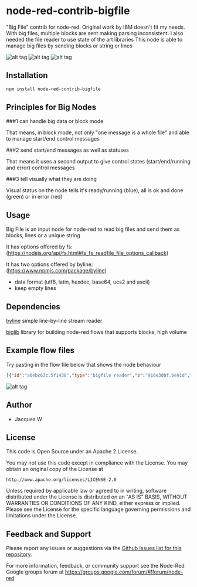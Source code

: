 # node-red-contrib-bigfile

"Big File" contrib for node-red. Original work by IBM doesn't fit my needs. With big files, multiple blocks are sent making parsing inconsistent. I also needed the file reader to use state of the art libraries
This node is able to manage big files by sending blocks or string  or lines

![alt tag](https://cloud.githubusercontent.com/assets/18165555/14588391/d468af54-04c8-11e6-8e82-59c49a30708f.png)
![alt tag](https://cloud.githubusercontent.com/assets/18165555/14588392/dad963a6-04c8-11e6-8539-f9b4afc4cc32.png)
![alt tag](https://cloud.githubusercontent.com/assets/18165555/14588393/e0718708-04c8-11e6-888e-1489222be76e.png)

## Installation
```bash
npm install node-red-contrib-bigfile
```

## Principles for Big Nodes

###1 can handle big data or block mode

  That means, in block mode, not only "one message is a whole file" and able to manage start/end control messages

###2 send start/end messages as well as statuses

  That means it uses a second output to give control states (start/end/running and error) control messages

###3 tell visually what they are doing

  Visual status on the node tells it's ready/running (blue), all is ok and done (green) or in error (red)

## Usage

Big File is an input node for node-red to read big files and send them as blocks, lines or a unique string

It has options offered by fs: (https://nodejs.org/api/fs.html#fs_fs_readfile_file_options_callback)

It has two options offered by byline: (https://www.npmjs.com/package/byline)

- data format (utf8, latin, hexdec, base64, ucs2 and ascii)
- keep empty lines

## Dependencies

[byline](https://www.npmjs.com/package/byline) simple line-by-line stream reader

[biglib](https://www.npmjs.com/package/node-red-biglib) library for building node-red flows that supports blocks, high volume

## Example flow files

Try pasting in the flow file below that shows the node behaviour 

  ```json
 [{"id":"a0ebc63c.5f1438","type":"bigfile reader","z":"916e30bf.6e91d","name":"output as blocks","filename":"","flow":"blocks","highWaterMark":"100","encoding":"utf8","format":"utf8","keepEmptyLines":false,"x":339.5,"y":294,"wires":[["b4138219.4bec8"],["b4138219.4bec8"]]},{"id":"848de4e6.7b7218","type":"inject","z":"916e30bf.6e91d","name":"GO","topic":"","payload":"temp.demo.bigfile","payloadType":"str","repeat":"","crontab":"","once":false,"x":152.5,"y":356,"wires":[["a0ebc63c.5f1438","de9664ed.216998","52975701.ad68a8"]]},{"id":"b0ccda.ff4f3328","type":"function","z":"916e30bf.6e91d","name":"random line generator","func":"function getRandomArbitrary(min, max) {\n  return Math.random() * (max - min) + min;\n}\n\nfor (n = 0; n < msg.payload; n++) {\n    var line = \"\";\n    for (i = 1; i < getRandomArbitrary(10,50); i++) {\n        line += String.fromCharCode(getRandomArbitrary('A'.charCodeAt(0), 'Z'.charCodeAt(0)))\n    }\n    msg_line = { payload: line }\n    \n    node.send(msg_line);\n}\n","outputs":"1","noerr":0,"x":387,"y":174,"wires":[["cbeb14da.3414e8"]]},{"id":"508ded1.faf7214","type":"inject","z":"916e30bf.6e91d","name":"10k lines generator","topic":"","payload":"10000","payloadType":"num","repeat":"","crontab":"","once":false,"x":188,"y":126,"wires":[["b0ccda.ff4f3328"]]},{"id":"cbeb14da.3414e8","type":"file","z":"916e30bf.6e91d","name":"","filename":"temp.demo.bigfile","appendNewline":true,"createDir":false,"overwriteFile":"false","x":589.5,"y":126,"wires":[]},{"id":"2f484802.d0b7b8","type":"debug","z":"916e30bf.6e91d","name":"got ... lines","active":true,"console":"false","complete":"payload","x":876.5,"y":422,"wires":[]},{"id":"52975701.ad68a8","type":"bigfile reader","z":"916e30bf.6e91d","name":"output as lines","filename":"","flow":"lines","encoding":"utf8","format":"utf8","keepEmptyLines":false,"x":327,"y":411,"wires":[["bf2ce649.40d318"],["bf2ce649.40d318"]]},{"id":"de9664ed.216998","type":"bigfile reader","z":"916e30bf.6e91d","name":"output as a buffer","filename":"","flow":"buffer","encoding":"utf8","format":"utf8","keepEmptyLines":false,"x":338,"y":354,"wires":[["a810695e.57ef98"],[]]},{"id":"bf2ce649.40d318","type":"function","z":"916e30bf.6e91d","name":"line counter","func":"if (msg.payload) {\n    global.lines++;\n}\nif (msg.control && msg.control.state == 'start') {\n    global.lines = 0;\n}\nif (msg.control && msg.control.state == 'end') {\n    node.send({ payload: \"Got \" + global.lines + \" lines\" })\n}\n","outputs":1,"noerr":0,"x":700.5,"y":422,"wires":[["2f484802.d0b7b8"]]},{"id":"6a24bcdf.95db44","type":"debug","z":"916e30bf.6e91d","name":"got a string","active":true,"console":"false","complete":"payload","x":877,"y":350,"wires":[]},{"id":"a810695e.57ef98","type":"function","z":"916e30bf.6e91d","name":"byte counter","func":"node.send({ payload: \"Got a \" + msg.payload.length + \" bytes string!\"})","outputs":1,"noerr":0,"x":645,"y":350,"wires":[["6a24bcdf.95db44"]]},{"id":"b4138219.4bec8","type":"function","z":"916e30bf.6e91d","name":"block counter","func":"if (msg.payload) {\n    global.blocks++;\n    global.size += msg.payload.length;\n}\nif (msg.control && msg.control.state == 'start') {\n    global.blocks = global.size = 0;\n}\nif (msg.control && msg.control.state == 'end') {\n    node.send({ payload: \"Got \" + global.blocks + \" blocks for a total of \" + global.size + \" bytes\" })\n}\n","outputs":1,"noerr":0,"x":634,"y":294,"wires":[["c066a7b1.3f9958"]]},{"id":"c066a7b1.3f9958","type":"debug","z":"916e30bf.6e91d","name":"got ... blocks + bytes","active":true,"console":"false","complete":"payload","x":847,"y":294,"wires":[]},{"id":"c15ea0fc.3ea16","type":"comment","z":"916e30bf.6e91d","name":"First of all, generate a random file","info":"","x":224.5,"y":88,"wires":[]},{"id":"ff5225f4.00add8","type":"comment","z":"916e30bf.6e91d","name":"bigfile usage demo pre-configured","info":"","x":235,"y":250,"wires":[]},{"id":"566e2be4.a991d4","type":"comment","z":"916e30bf.6e91d","name":"Big File node example of use","info":"","x":154,"y":32,"wires":[]},{"id":"7d8255ed.827dac","type":"bigfile reader","z":"916e30bf.6e91d","name":"","filename":"","flow":"blocks","encoding":"utf8","format":"utf8","keepEmptyLines":false,"x":534.5,"y":615,"wires":[[],[]]},{"id":"48919bc7.b76e64","type":"inject","z":"916e30bf.6e91d","name":"GO with an error","topic":"","payload":"","payloadType":"str","repeat":"","crontab":"","once":false,"x":172,"y":615,"wires":[["fc5f32ce.03a0d"]]},{"id":"fc5f32ce.03a0d","type":"function","z":"916e30bf.6e91d","name":"Non existing file","func":"msg.payload = \"/A/Probably/Non/Existing/File\"\nreturn msg;","outputs":1,"noerr":0,"x":368,"y":615,"wires":[["7d8255ed.827dac"]]},{"id":"6f5ee137.90a12","type":"inject","z":"916e30bf.6e91d","name":"GO controlled","topic":"","payload":"dummy","payloadType":"str","repeat":"","crontab":"","once":false,"x":165,"y":508,"wires":[["2849835c.d7b67c"]]},{"id":"b14557a9.4ebaa8","type":"bigfile reader","z":"916e30bf.6e91d","name":"initially as blocks","filename":"","flow":"blocks","encoding":"utf8","format":"utf8","keepEmptyLines":false,"x":511,"y":511,"wires":[["bf2ce649.40d318"],["bf2ce649.40d318"]]},{"id":"2849835c.d7b67c","type":"function","z":"916e30bf.6e91d","name":"control msg","func":"msg.config = { flow: \"lines\", filename: \"temp.demo.bigfile\" }\nreturn msg;","outputs":1,"noerr":0,"x":326,"y":528,"wires":[["b14557a9.4ebaa8"]]},{"id":"b1445c92.4ebba","type":"comment","z":"916e30bf.6e91d","name":"bigfile usage demo message configured","info":"","x":247,"y":472,"wires":[]},{"id":"ecd1a0fd.132e6","type":"comment","z":"916e30bf.6e91d","name":"error example","info":"","x":156,"y":575,"wires":[]},{"id":"a7382096.58c7e","type":"debug","z":"916e30bf.6e91d","name":"got ... lines","active":true,"console":"false","complete":"payload","x":911,"y":512,"wires":[]},{"id":"4726d706.b8d928","type":"function","z":"916e30bf.6e91d","name":"line counter","func":"if (msg.payload) {\n    global.lines++;\n}\nif (msg.control && msg.control.state == 'start') {\n    global.lines = 0;\n}\nif (msg.control && msg.control.state == 'end') {\n    node.send({ payload: \"Got \" + global.lines + \" lines\" })\n}\n","outputs":1,"noerr":0,"x":723,"y":511,"wires":[["a7382096.58c7e"]]}]
  ```

  ![alt tag](https://cloud.githubusercontent.com/assets/18165555/14589287/9c03d01a-04de-11e6-90dc-7a049079bb76.png)

## Author

  - Jacques W

## License

This code is Open Source under an Apache 2 License.

You may not use this code except in compliance with the License. You may obtain an original copy of the License at

    http://www.apache.org/licenses/LICENSE-2.0

Unless required by applicable law or agreed to in writing, software distributed under the License is distributed on an
"AS IS" BASIS, WITHOUT WARRANTIES OR CONDITIONS OF ANY KIND, either express or implied. Please see the
License for the specific language governing permissions and limitations under the License.

## Feedback and Support

Please report any issues or suggestions via the [Github Issues list for this repository](https://github.com/Jacques44/node-red-contrib-bigfile/issues).

For more information, feedback, or community support see the Node-Red Google groups forum at https://groups.google.com/forum/#!forum/node-red



